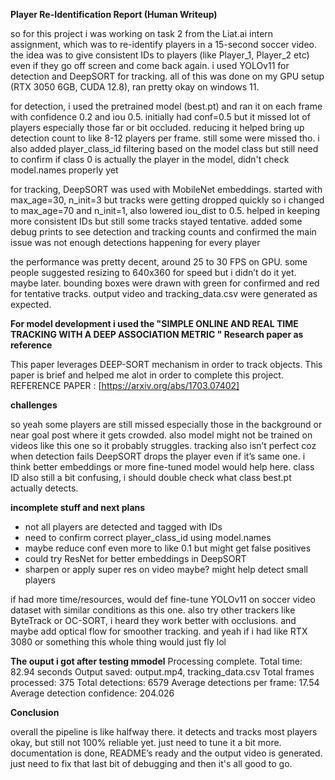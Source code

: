 **Player Re-Identification Report (Human Writeup)**

so for this project i was working on task 2 from the Liat.ai intern assignment, which was to re-identify players in a 15-second soccer video. the idea was to give consistent IDs to players (like Player\_1, Player\_2 etc) even if they go off screen and come back again. i used YOLOv11 for detection and DeepSORT for tracking. all of this was done on my GPU setup (RTX 3050 6GB, CUDA 12.8), ran pretty okay on windows 11.

for detection, i used the pretrained model (best.pt) and ran it on each frame with confidence 0.2 and iou 0.5. initially had conf=0.5 but it missed lot of players especially those far or bit occluded. reducing it helped bring up detection count to like 8-12 players per frame. still some were missed tho. i also added player\_class\_id filtering based on the model class but still need to confirm if class 0 is actually the player in the model, didn't check model.names properly yet

for tracking, DeepSORT was used with MobileNet embeddings. started with max\_age=30, n\_init=3 but tracks were getting dropped quickly so i changed to max\_age=70 and n\_init=1, also lowered iou\_dist to 0.5. helped in keeping more consistent IDs but still some tracks stayed tentative. added some debug prints to see detection and tracking counts and confirmed the main issue was not enough detections happening for every player

the performance was pretty decent, around 25 to 30 FPS on GPU. some people suggested resizing to 640x360 for speed but i didn’t do it yet. maybe later. bounding boxes were drawn with green for confirmed and red for tentative tracks. output video and tracking\_data.csv were generated as expected.


**For model development i used the "SIMPLE ONLINE AND REAL TIME TRACKING WITH A DEEP ASSOCIATION METRIC " Research paper as reference** 

This paper leverages DEEP-SORT mechanism in order to track objects. This paper is brief and helped me alot in order  to complete this project.
REFERENCE PAPER : [https://arxiv.org/abs/1703.07402] 

**challenges**

so yeah some players are still missed especially those in the background or near goal post where it gets crowded. also model might not be trained on videos like this one so it probably struggles. tracking also isn’t perfect coz when detection fails DeepSORT drops the player even if it’s same one. i think better embeddings or more fine-tuned model would help here. class ID also still a bit confusing, i should double check what class best.pt actually detects.

**incomplete stuff and next plans**

* not all players are detected and tagged with IDs
* need to confirm correct player\_class\_id using model.names
* maybe reduce conf even more to like 0.1 but might get false positives
* could try ResNet for better embeddings in DeepSORT
* sharpen or apply super res on video maybe? might help detect small players

if had more time/resources, would def fine-tune YOLOv11 on soccer video dataset with similar conditions as this one. also try other trackers like ByteTrack or OC-SORT, i heard they work better with occlusions. and maybe add optical flow for smoother tracking. and yeah if i had like RTX 3080 or something this whole thing would just fly lol


**The ouput i got after testing mmodel**
Processing complete. Total time: 82.94 seconds
Output saved: output.mp4, tracking_data.csv
Total frames processed: 375
Total detections: 6579
Average detections per frame: 17.54
Average detection confidence: 204.026



**Conclusion**

overall the pipeline is like halfway there. it detects and tracks most players okay, but still not 100% reliable yet. just need to tune it a bit more. documentation is done, README’s ready and the output video is generated. just need to fix that last bit of debugging and then it's all good to go.




